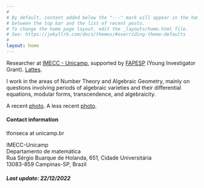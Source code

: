 ```yaml
---
#
# By default, content added below the "---" mark will appear in the home page
# between the top bar and the list of recent posts.
# To change the home page layout, edit the _layouts/home.html file.
# See: https://jekyllrb.com/docs/themes/#overriding-theme-defaults
#
layout: home
---
```



Researcher at <a href="https://www.ime.unicamp.br/en">IMECC - Unicamp</a>, supported by <a href="https://fapesp.br/en">FAPESP</a> (Young Investigator Grant). <a href="http://lattes.cnpq.br/6649828487224147">Lattes</a>.

I work in the areas of Number Theory and Algebraic Geometry, mainly on questions involving periods of algebraic varieties and their differential equations, modular forms, transcendence, and algebraicity.

A recent <a href="assets/pictures/dieppe.jpg">photo</a>. A less recent <a href="assets/pictures/diploma.png">photo</a>.<!--A <a href="./cv-en.pdf">CV</a>.-->

<h4>
	Contact information
</h4>

<p>
	<span id="mail">tfonseca at unicamp.br</span>
</p> 

IMECC-Unicamp <br>
Departamento de matemática <br>
Rua Sérgio Buarque de Holanda, 651, Cidade Universitária <br>
13083-859 Campinas-SP, Brazil <br>

<h5>
	Last update: 22/12/2022
</h5>
